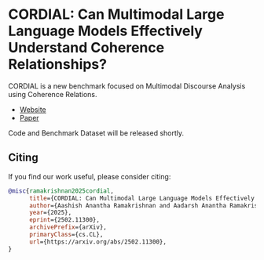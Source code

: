 # CORDIAL: Can Multimodal Large Language Models Effectively Understand Coherence Relationships?

CORDIAL is a new benchmark focused on Multimodal Discourse Analysis using Coherence Relations.

* [Website](https://aashish2000.github.io/CORDIAL)
* [Paper](https://www.arxiv.org/pdf/2502.11300)

Code and Benchmark Dataset will be released shortly.

## Citing
If you find our work useful, please consider citing:
```BibTeX
@misc{ramakrishnan2025cordial,
      title={CORDIAL: Can Multimodal Large Language Models Effectively Understand Coherence Relationships?}, 
      author={Aashish Anantha Ramakrishnan and Aadarsh Anantha Ramakrishnan and Dongwon Lee},
      year={2025},
      eprint={2502.11300},
      archivePrefix={arXiv},
      primaryClass={cs.CL},
      url={https://arxiv.org/abs/2502.11300}, 
}
```